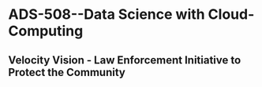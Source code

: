 # ADS-508--Data Science with Cloud-Computing
## Velocity Vision - Law Enforcement Initiative to Protect the Community
